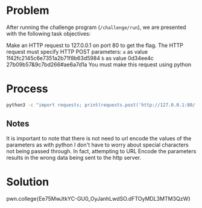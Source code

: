 # Problem
After running the challenge program (`/challenge/run`), we are presented with the following task objectives:

Make an HTTP request to 127.0.0.1 on port 80 to get the flag.
The HTTP request must specify HTTP POST parameters:
`a` as value 1f42fc2145c6e7351a2b71f8b63d5984
`b` as value 0d34ee4c 27b09b57&9c7bd266#ae6a7d1a
You must make this request using python

# Process
```bash
python3 -c "import requests; print(requests.post('http://127.0.0.1:80/', data={'a':'1f42fc2145c6e7351a2b71f8b63d5984', 'b':'0d34ee4c 27b09b57&9c7bd266#ae6a7d1a'}).text)"
```

## Notes
It is important to note that there is not need to url encode the values of the parameters as with python I don't have to worry about special characters not being passed through. In fact, attempting to URL Encode the parameters results in the wrong data being sent to the http server.

# Solution
pwn.college{Ee75MwJtkYC-GU0_OyJanhLwdSO.dFTOyMDL3MTM3QzW}